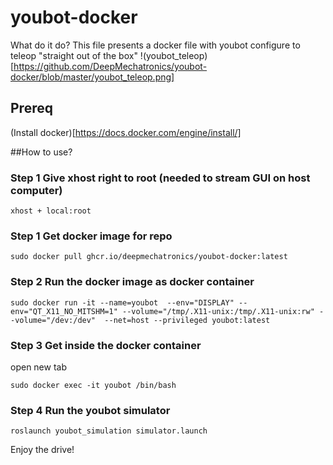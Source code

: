 # youbot-docker
What do it do?
This file presents a docker file with youbot configure to teleop "straight out of the box"
!(youbot_teleop)[https://github.com/DeepMechatronics/youbot-docker/blob/master/youbot_teleop.png]
## Prereq
(Install docker)[https://docs.docker.com/engine/install/]

##How to use?
### Step 1 Give xhost right to root (needed to stream GUI on host computer)
```
xhost + local:root
```
### Step 1 Get docker image for repo

```
sudo docker pull ghcr.io/deepmechatronics/youbot-docker:latest
```

### Step 2 Run the docker image as docker container

```
sudo docker run -it --name=youbot  --env="DISPLAY" --env="QT_X11_NO_MITSHM=1" --volume="/tmp/.X11-unix:/tmp/.X11-unix:rw" --volume="/dev:/dev"  --net=host --privileged youbot:latest
```

### Step 3 Get inside the docker container

open new tab

```
sudo docker exec -it youbot /bin/bash
```
### Step 4 Run the youbot simulator

```
roslaunch youbot_simulation simulator.launch
```

Enjoy the drive!
